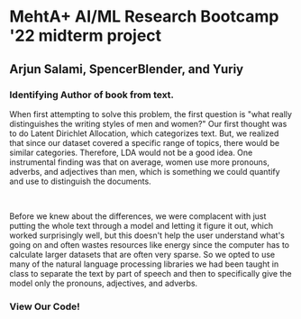 <html>
    <head>
        <title>MehtA+ AI/ML Research Bootcamp '22 midterm project</title>
        <meta charset="utf-8">
        <link rel="stylesheet" href="style.css">
        <script src="index.js"></script>
    </head>
    <body>
        <div class = "center">
            <h1>MehtA+ AI/ML Research Bootcamp '22 midterm project</h1>
            <h2>Arjun Salami, SpencerBlender, and Yuriy</h2>
            <h3>Identifying Author of book from text.</h3>
            <p>When first attempting to solve this problem, the first question is "what really distinguishes the writing styles of men and women?" Our first thought was to do Latent Dirichlet Allocation, which categorizes text. But, we realized that since our dataset covered a specific range of topics, there would be similar categories. Therefore, LDA would not be a good idea. One instrumental finding was that on average, women use more pronouns, adverbs, and adjectives than men, which is something we could quantify and use to distinguish the documents.</p><br>
            <p> 
            Before we knew about the differences, we were complacent with just putting the whole text through a model and letting it figure it out, which worked surprisingly well, but this doesn't help the user understand what's going on and often wastes resources like energy since the computer has to calculate larger datasets that are often very sparse. So we opted to use many of the natural language processing libraries we had been taught in class to separate the text by part of speech and then to specifically give the model only the pronouns, adjectives, and adverbs.
            </p>
            <h3>View Our Code!</h3>
            <script src="https://gist.github.com/ybidochko/2688a00cc08ab5fd6fc469d3c40e7970.js"></script>
        </div>
    </body> 
</html>